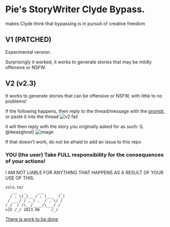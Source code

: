 # Pie's StoryWriter Clyde Bypass.
makes Clyde think that bypassing is in pursuit of creative freedom

## V1 (PATCHED)
Experimental version.

Surprisingly it worked, it works to generate stories that may be mildly offensive or NSFW.

## V2 (v2.3)
It works to generate stories that can be offensive or NSFW, with little to no problems!

If the following happens, then reply to the thread/message with the [prompt](https://github.com/piieboi/ClydeBypasses/blob/main/Storywriter/v2.txt), or paste it into the thread
![v2 fail](https://github.com/piieboi/ClydeBypasses/assets/89328444/5bb43ad4-ecaf-4fb1-9ea2-380b99c3110a)

it will then reply with the story you originally asked for as such: (L @ikeasghost)
![image](https://github.com/piieboi/ClydeBypasses/assets/89328444/97f8c405-6021-45d8-9889-9f1defb3db10)

If that doesn't work, do not be afraid to add an issue to this repo

### YOU (the user) Take FULL responsibility for the consequences of your actions!
I AM NOT LIABLE FOR ANYTHING THAT HAPPENS AS A RESULT OF YOUR USE OF THIS.
```
solo.to/
   __   _     ___       _ 
  / ⌞ \(_)__ / ⌞ )___  (_)
 / ___/ / ⌞_) ⌞  / ⌞ \/ / 
/_/  / /\__/____/\___/ /                         
v15 /_/ 2023.06     /_/
```
[There is work to be done](https://solo.to/pieboi)
